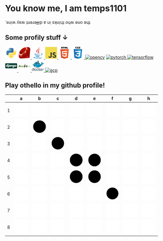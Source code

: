 # You know me, I am temps1101

˙suᴉʍ ʎɐʍ ʇuǝɹǝɟɟᴉp ɐ uᴉ sʞuᴉɥʇ oɥʍ ǝuo ǝɥʇ

## Some profily stuff ↓

<a href="https://www.python.org" target="_blank" rel="noreferrer"> <img src="https://raw.githubusercontent.com/devicons/devicon/master/icons/python/python-original.svg" alt="python" width="40" height="40"/></a>
<a href="https://www.ruby-lang.org/en/" target="_blank" rel="noreferrer"> <img src="https://raw.githubusercontent.com/devicons/devicon/master/icons/ruby/ruby-original.svg" alt="ruby" width="40" height="40"/> </a>
<a href="https://www.java.com" target="_blank" rel="noreferrer"> <img src="https://raw.githubusercontent.com/devicons/devicon/master/icons/java/java-original.svg" alt="java" width="40" height="40"/> </a>
<a href="https://developer.mozilla.org/en-US/docs/Web/JavaScript" target="_blank" rel="noreferrer"> <img src="https://raw.githubusercontent.com/devicons/devicon/master/icons/javascript/javascript-original.svg" alt="javascript" width="40" height="40"/> </a>
<a href="https://www.w3.org/html/" target="_blank" rel="noreferrer"> <img src="https://raw.githubusercontent.com/devicons/devicon/master/icons/html5/html5-original-wordmark.svg" alt="html5" width="40" height="40"/> </a>
<a href="https://www.w3schools.com/css/" target="_blank" rel="noreferrer"> <img src="https://raw.githubusercontent.com/devicons/devicon/master/icons/css3/css3-original-wordmark.svg" alt="css3" width="40" height="40"/> </a>
<a href="https://opencv.org/" target="_blank" rel="noreferrer"> <img src="https://www.vectorlogo.zone/logos/opencv/opencv-icon.svg" alt="opencv" width="40" height="40"/></a>
<a href="https://pytorch.org/" target="_blank" rel="noreferrer"> <img src="https://www.vectorlogo.zone/logos/pytorch/pytorch-icon.svg" alt="pytorch" width="40" height="40"/> </a>
<a href="https://www.tensorflow.org" target="_blank" rel="noreferrer"> <img src="https://www.vectorlogo.zone/logos/tensorflow/tensorflow-icon.svg" alt="tensorflow" width="40" height="40"/> </a>
<a href="https://www.djangoproject.com/" target="_blank" rel="noreferrer"> <img src="https://raw.githubusercontent.com/devicons/devicon/master/icons/django/django-original.svg" alt="django" width="40" height="40"/> </a>
<a href="https://nodejs.org" target="_blank" rel="noreferrer"> <img src="https://raw.githubusercontent.com/devicons/devicon/master/icons/nodejs/nodejs-original-wordmark.svg" alt="nodejs" width="40" height="40"/> </a>
<a href="https://www.docker.com/" target="_blank" rel="noreferrer"> <img src="https://raw.githubusercontent.com/devicons/devicon/master/icons/docker/docker-original-wordmark.svg" alt="docker" width="40" height="40"/> </a>
<a href="https://cloud.google.com" target="_blank" rel="noreferrer"> <img src="https://www.vectorlogo.zone/logos/google_cloud/google_cloud-icon.svg" alt="gcp" width="40" height="40"/> </a>

## Play othello in my github profile!


<!--board-->
<table>
    <thead>
        <tr>
            <th />
            <th>a</th>
            <th>b</th>
            <th>c</th>
            <th>d</th>
            <th>e</th>
            <th>f</th>
            <th>g</th>
            <th>h</th>
        </tr>
    </thead>
    <tbody>
        <tr>
            <td>1</td>
            <td><a href="temps1101.github.io"><img src="images/blank.png" /></a></td>
            <td><a href="temps1101.github.io"><img src="images/blank.png" /></a></td>
            <td><a href="temps1101.github.io"><img src="images/blank.png" /></a></td>
            <td><a href="temps1101.github.io"><img src="images/blank.png" /></a></td>
            <td><a href="temps1101.github.io"><img src="images/blank.png" /></a></td>
            <td><a href="temps1101.github.io"><img src="images/blank.png" /></a></td>
            <td><a href="temps1101.github.io"><img src="images/blank.png" /></a></td>
            <td><a href="temps1101.github.io"><img src="images/blank.png" /></a></td>
        </tr>
        <tr>
            <td>2</td>
            <td><a href="temps1101.github.io"><img src="images/blank.png" /></a></td>
            <td><a href="temps1101.github.io"><img src="images/black.png" /></a></td>
            <td><a href="temps1101.github.io"><img src="images/blank.png" /></a></td>
            <td><a href="temps1101.github.io"><img src="images/blank.png" /></a></td>
            <td><a href="temps1101.github.io"><img src="images/blank.png" /></a></td>
            <td><a href="temps1101.github.io"><img src="images/blank.png" /></a></td>
            <td><a href="temps1101.github.io"><img src="images/blank.png" /></a></td>
            <td><a href="temps1101.github.io"><img src="images/blank.png" /></a></td>
        </tr>
        <tr>
            <td>3</td>
            <td><a href="temps1101.github.io"><img src="images/blank.png" /></a></td>
            <td><a href="temps1101.github.io"><img src="images/blank.png" /></a></td>
            <td><a href="temps1101.github.io"><img src="images/black.png" /></a></td>
            <td><a href="temps1101.github.io"><img src="images/blank.png" /></a></td>
            <td><a href="temps1101.github.io"><img src="images/blank.png" /></a></td>
            <td><a href="temps1101.github.io"><img src="images/blank.png" /></a></td>
            <td><a href="temps1101.github.io"><img src="images/blank.png" /></a></td>
            <td><a href="temps1101.github.io"><img src="images/blank.png" /></a></td>
        </tr>
        <tr>
            <td>4</td>
            <td><a href="temps1101.github.io"><img src="images/blank.png" /></a></td>
            <td><a href="temps1101.github.io"><img src="images/blank.png" /></a></td>
            <td><a href="temps1101.github.io"><img src="images/blank.png" /></a></td>
            <td><a href="None"><img src="images/black.png" /></a></td>
            <td><a href="None"><img src="images/black.png" /></a></td>
            <td><a href="temps1101.github.io"><img src="images/blank.png" /></a></td>
            <td><a href="temps1101.github.io"><img src="images/blank.png" /></a></td>
            <td><a href="temps1101.github.io"><img src="images/blank.png" /></a></td>
        </tr>
        <tr>
            <td>5</td>
            <td><a href="temps1101.github.io"><img src="images/blank.png" /></a></td>
            <td><a href="temps1101.github.io"><img src="images/blank.png" /></a></td>
            <td><a href="temps1101.github.io"><img src="images/blank.png" /></a></td>
            <td><a href="None"><img src="images/black.png" /></a></td>
            <td><a href="None"><img src="images/black.png" /></a></td>
            <td><a href="None"><img src="images/blank.png" /></a></td>
            <td><a href="temps1101.github.io"><img src="images/blank.png" /></a></td>
            <td><a href="temps1101.github.io"><img src="images/blank.png" /></a></td>
        </tr>
        <tr>
            <td>6</td>
            <td><a href="temps1101.github.io"><img src="images/blank.png" /></a></td>
            <td><a href="temps1101.github.io"><img src="images/blank.png" /></a></td>
            <td><a href="temps1101.github.io"><img src="images/blank.png" /></a></td>
            <td><a href="temps1101.github.io"><img src="images/blank.png" /></a></td>
            <td><a href="temps1101.github.io"><img src="images/blank.png" /></a></td>
            <td><a href="temps1101.github.io"><img src="images/black.png" /></a></td>
            <td><a href="temps1101.github.io"><img src="images/blank.png" /></a></td>
            <td><a href="temps1101.github.io"><img src="images/blank.png" /></a></td>
        </tr>
        <tr>
            <td>7</td>
            <td><a href="temps1101.github.io"><img src="images/blank.png" /></a></td>
            <td><a href="temps1101.github.io"><img src="images/blank.png" /></a></td>
            <td><a href="temps1101.github.io"><img src="images/blank.png" /></a></td>
            <td><a href="temps1101.github.io"><img src="images/blank.png" /></a></td>
            <td><a href="temps1101.github.io"><img src="images/blank.png" /></a></td>
            <td><a href="temps1101.github.io"><img src="images/blank.png" /></a></td>
            <td><a href="temps1101.github.io"><img src="images/blank.png" /></a></td>
            <td><a href="temps1101.github.io"><img src="images/blank.png" /></a></td>
        </tr>
        <tr>
            <td>8</td>
            <td><a href="temps1101.github.io"><img src="images/blank.png" /></a></td>
            <td><a href="temps1101.github.io"><img src="images/blank.png" /></a></td>
            <td><a href="temps1101.github.io"><img src="images/blank.png" /></a></td>
            <td><a href="temps1101.github.io"><img src="images/blank.png" /></a></td>
            <td><a href="temps1101.github.io"><img src="images/blank.png" /></a></td>
            <td><a href="temps1101.github.io"><img src="images/blank.png" /></a></td>
            <td><a href="temps1101.github.io"><img src="images/blank.png" /></a></td>
            <td><a href="temps1101.github.io"><img src="images/blank.png" /></a></td>
        </tr>
    </tbody>
</table>
<!--board-->
